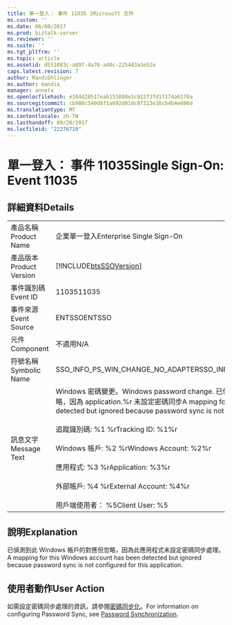 ```yaml
---
title: 單一登入： 事件 11035 |Microsoft 文件
ms.custom: ''
ms.date: 06/08/2017
ms.prod: biztalk-server
ms.reviewer: ''
ms.suite: ''
ms.tgt_pltfrm: ''
ms.topic: article
ms.assetid: d551083c-a897-4a76-a40c-2254d3a3e52e
caps.latest.revision: 7
author: MandiOhlinger
ms.author: mandia
manager: anneta
ms.openlocfilehash: e104d28517eab153880e3c922f3fd1f174a6170a
ms.sourcegitcommit: cb908c540d8f1a692d01dc8f313e16cb4b4e696d
ms.translationtype: MT
ms.contentlocale: zh-TW
ms.lasthandoff: 09/20/2017
ms.locfileid: "22276710"
---
```

# <a name="single-sign-on-event-11035"></a><span data-ttu-id="58313-102">單一登入： 事件 11035</span><span class="sxs-lookup"><span data-stu-id="58313-102">Single Sign-On: Event 11035</span></span>
## <a name="details"></a><span data-ttu-id="58313-103">詳細資料</span><span class="sxs-lookup"><span data-stu-id="58313-103">Details</span></span>  
  
|||  
|-|-|  
|<span data-ttu-id="58313-104">產品名稱</span><span class="sxs-lookup"><span data-stu-id="58313-104">Product Name</span></span>|<span data-ttu-id="58313-105">企業單一登入</span><span class="sxs-lookup"><span data-stu-id="58313-105">Enterprise Single Sign-On</span></span>|  
|<span data-ttu-id="58313-106">產品版本</span><span class="sxs-lookup"><span data-stu-id="58313-106">Product Version</span></span>|[!INCLUDE[btsSSOVersion](../includes/btsssoversion-md.md)]|  
|<span data-ttu-id="58313-107">事件識別碼</span><span class="sxs-lookup"><span data-stu-id="58313-107">Event ID</span></span>|<span data-ttu-id="58313-108">11035</span><span class="sxs-lookup"><span data-stu-id="58313-108">11035</span></span>|  
|<span data-ttu-id="58313-109">事件來源</span><span class="sxs-lookup"><span data-stu-id="58313-109">Event Source</span></span>|<span data-ttu-id="58313-110">ENTSSO</span><span class="sxs-lookup"><span data-stu-id="58313-110">ENTSSO</span></span>|  
|<span data-ttu-id="58313-111">元件</span><span class="sxs-lookup"><span data-stu-id="58313-111">Component</span></span>|<span data-ttu-id="58313-112">不適用</span><span class="sxs-lookup"><span data-stu-id="58313-112">N/A</span></span>|  
|<span data-ttu-id="58313-113">符號名稱</span><span class="sxs-lookup"><span data-stu-id="58313-113">Symbolic Name</span></span>|<span data-ttu-id="58313-114">SSO_INFO_PS_WIN_CHANGE_NO_ADAPTER</span><span class="sxs-lookup"><span data-stu-id="58313-114">SSO_INFO_PS_WIN_CHANGE_NO_ADAPTER</span></span>|  
|<span data-ttu-id="58313-115">訊息文字</span><span class="sxs-lookup"><span data-stu-id="58313-115">Message Text</span></span>|<span data-ttu-id="58313-116">Windows 密碼變更。</span><span class="sxs-lookup"><span data-stu-id="58313-116">Windows password change.</span></span> <span data-ttu-id="58313-117">已偵測到此 Windows 帳戶的對應，但忽略，因為 application.%r 未設定密碼同步</span><span class="sxs-lookup"><span data-stu-id="58313-117">A mapping for this Windows account has been detected but ignored because password sync is not configured for this application.%r</span></span><br /><br /> <span data-ttu-id="58313-118">追蹤識別碼: %1 %r</span><span class="sxs-lookup"><span data-stu-id="58313-118">Tracking ID: %1%r</span></span><br /><br /> <span data-ttu-id="58313-119">Windows 帳戶: %2 %r</span><span class="sxs-lookup"><span data-stu-id="58313-119">Windows Account: %2%r</span></span><br /><br /> <span data-ttu-id="58313-120">應用程式: %3 %r</span><span class="sxs-lookup"><span data-stu-id="58313-120">Application: %3%r</span></span><br /><br /> <span data-ttu-id="58313-121">外部帳戶: %4 %r</span><span class="sxs-lookup"><span data-stu-id="58313-121">External Account: %4%r</span></span><br /><br /> <span data-ttu-id="58313-122">用戶端使用者： %5</span><span class="sxs-lookup"><span data-stu-id="58313-122">Client User: %5</span></span>|  
  
## <a name="explanation"></a><span data-ttu-id="58313-123">說明</span><span class="sxs-lookup"><span data-stu-id="58313-123">Explanation</span></span>  
 <span data-ttu-id="58313-124">已偵測到此 Windows 帳戶的對應但忽略，因為此應用程式未設定密碼同步處理。</span><span class="sxs-lookup"><span data-stu-id="58313-124">A mapping for this Windows account has been detected but ignored because password sync is not configured for this application.</span></span>  
  
## <a name="user-action"></a><span data-ttu-id="58313-125">使用者動作</span><span class="sxs-lookup"><span data-stu-id="58313-125">User Action</span></span>  
 <span data-ttu-id="58313-126">如需設定密碼同步處理的資訊，請參閱[密碼同步化](../core/password-synchronization2.md)。</span><span class="sxs-lookup"><span data-stu-id="58313-126">For information on configuring Password Sync, see [Password Synchronization](../core/password-synchronization2.md).</span></span>